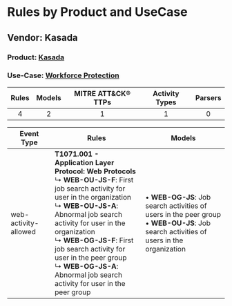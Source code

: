 Rules by Product and UseCase
============================
Vendor: Kasada
--------------
### Product: [Kasada](../ds_kasada_kasada.md)
### Use-Case: [Workforce Protection](../../../../UseCases/uc_workforce_protection.md)

| Rules | Models | MITRE ATT&CK® TTPs | Activity Types | Parsers |
|:-----:|:------:|:------------------:|:--------------:|:-------:|
|   4   |   2    |         1          |       1        |    0    |

| Event Type    | Rules    | Models    |
| ---- | ---- | ---- |
| web-activity-allowed | <b>T1071.001 - Application Layer Protocol: Web Protocols</b><br> ↳ <b>WEB-OU-JS-F</b>: First job search activity for user in the organization<br> ↳ <b>WEB-OU-JS-A</b>: Abnormal job search activity for user in the organization<br> ↳ <b>WEB-OG-JS-F</b>: First job search activity for user in the peer group<br> ↳ <b>WEB-OG-JS-A</b>: Abnormal job search activity for user in the peer group |  • <b>WEB-OG-JS</b>: Job search activities of users in the peer group<br> • <b>WEB-OU-JS</b>: Job search activities of users in the organization |